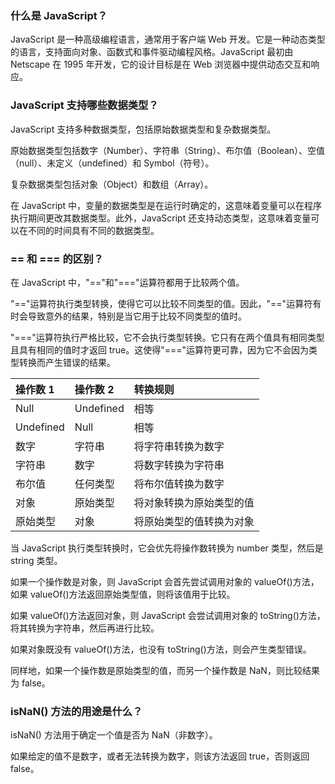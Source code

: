 ### 什么是 JavaScript？

JavaScript 是一种高级编程语言，通常用于客户端 Web 开发。它是一种动态类型的语言，支持面向对象、函数式和事件驱动编程风格。JavaScript 最初由 Netscape 在 1995 年开发，它的设计目标是在 Web 浏览器中提供动态交互和响应。

### JavaScript 支持哪些数据类型？

JavaScript 支持多种数据类型，包括原始数据类型和复杂数据类型。

原始数据类型包括数字（Number）、字符串（String）、布尔值（Boolean）、空值（null）、未定义（undefined）和 Symbol（符号）。

复杂数据类型包括对象（Object）和数组（Array）。

在 JavaScript 中，变量的数据类型是在运行时确定的，这意味着变量可以在程序执行期间更改其数据类型。此外，JavaScript 还支持动态类型，这意味着变量可以在不同的时间具有不同的数据类型。

### == 和 === 的区别？

在 JavaScript 中，"=="和"==="运算符都用于比较两个值。

"=="运算符执行类型转换，使得它可以比较不同类型的值。因此，"=="运算符有时会导致意外的结果，特别是当它用于比较不同类型的值时。

"==="运算符执行严格比较，它不会执行类型转换。它只有在两个值具有相同类型且具有相同的值时才返回 true。这使得"==="运算符更可靠，因为它不会因为类型转换而产生错误的结果。

| 操作数 1  | 操作数 2  | 转换规则                 |
| :-------- | :-------- | :----------------------- |
| Null      | Undefined | 相等                     |
| Undefined | Null      | 相等                     |
| 数字      | 字符串    | 将字符串转换为数字       |
| 字符串    | 数字      | 将数字转换为字符串       |
| 布尔值    | 任何类型  | 将布尔值转换为数字       |
| 对象      | 原始类型  | 将对象转换为原始类型的值 |
| 原始类型  | 对象      | 将原始类型的值转换为对象 |

当 JavaScript 执行类型转换时，它会优先将操作数转换为 number 类型，然后是 string 类型。

如果一个操作数是对象，则 JavaScript 会首先尝试调用对象的 valueOf()方法，如果 valueOf()方法返回原始类型值，则将该值用于比较。

如果 valueOf()方法返回对象，则 JavaScript 会尝试调用对象的 toString()方法，将其转换为字符串，然后再进行比较。

如果对象既没有 valueOf()方法，也没有 toString()方法，则会产生类型错误。

同样地，如果一个操作数是原始类型的值，而另一个操作数是 NaN，则比较结果为 false。

### isNaN() 方法的用途是什么？

isNaN() 方法用于确定一个值是否为 NaN（非数字）。

如果给定的值不是数字，或者无法转换为数字，则该方法返回 true，否则返回 false。
